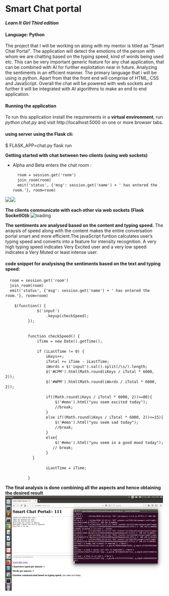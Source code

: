 Smart Chat portal 
===================
**_Learn It Girl Third edition_**

#### Language: Python
The project that I will be working on along with my mentor is titled as "Smart Chat Portal". 
The application will detect the emotions of the person with whom we are chatting based on the typing speed, kind of words being used etc. This can be very important generic feature for any chat application, that can be combined with AI for further exploitation near in future. Analyzing the sentiments in an efficient manner. 
The primary language that i will be using is python. 
Apart from that the front end will comprise of HTML, CSS and JavaScript. 
Overall the chat will be powered with web sockets and further it will be integrated with AI algorithms to make an end to end application.

#### Running the application
To run this application install the requirements in a **virtual environment**, run *python chat.py* and visit http://localhost:5000 on one or more browser tabs.
#### using server using the Flask cli:

$ FLASK_APP=chat.py flask run

**Getting started with chat between two clients (using web sockets)**
* Alpha and Beta enters the chat room :

  ```   fancy
    room = session.get('room')
    join_room(room)
    emit('status', {'msg': session.get('name') + ' has entered the room.'}, room=room)
    ```

<img src="https://github.com/sayantikabanik/SmartChatPortal/blob/master/smartchatportal%20output/alpha%20entering.png"  width="400"/><img src="https://github.com/sayantikabanik/SmartChatPortal/blob/master/smartchatportal%20output/beta%20entering.png" width="400"/>

**The clients communicate with each other via web sockets (Flask SocketIO)b**
<img src="https://github.com/sayantikabanik/SmartChatPortal/blob/master/smartchatportal%20output/client%20server%20communicating.png" alt="loading" height="300" width="500"/>

**The sentiments are analysed based on the content and typing speed.**
The anaysis of speed along with the content makes the entire conversation portal smart and more efficient.The javaScript funtion calculates user’s typing speed and converts into a feature for intensity recognition. A very high typing speed indicates Very Excited user and a very low speed indicates a Very Muted or least intense user.

#### code snippet for analysisng the sentiments based on the text and typing speed:
         
  ```fancy
    room = session.get('room')
    join_room(room)
    emit('status', {'msg': session.get('name') + ' has entered the room.'}, room=room)

      $(function() {
                $('input')
                    .keyup(checkSpeed);
            });

            
            function checkSpeed() {
                iTime = new Date().getTime();

                if (iLastTime != 0) {
                    iKeys++;
                    iTotal += iTime - iLastTime;
                    iWords = $('input').val().split(/\s/).length;
                    $('#CPM').html(Math.round(iKeys / iTotal * 6000, 2));
                    $('#WPM').html(Math.round(iWords / iTotal * 6000, 2));
                    
                    if((Math.round(iKeys / iTotal * 6000, 2))>=80){
                        $('#emo').html("you seem excited today");
                        //break;
                    }
                    else if((Math.round(iKeys / iTotal * 6000, 2))<=15){
                        $('#emo').html("you seem sad today");
                        //break;
                    }
                    else{
                        $('#emo').html("you seem in a good mood today");
                       // break;
                    }
              }

                    iLastTime = iTime;
              
            }
   ```
**The final analysis is done combining all the aspects and hence obtaining the desired result**
<img src="https://github.com/sayantikabanik/SmartChatPortal/blob/master/smartchatportal%20output/alpha%20analysis.png" lt="loading" height="300" width="500"/>  
